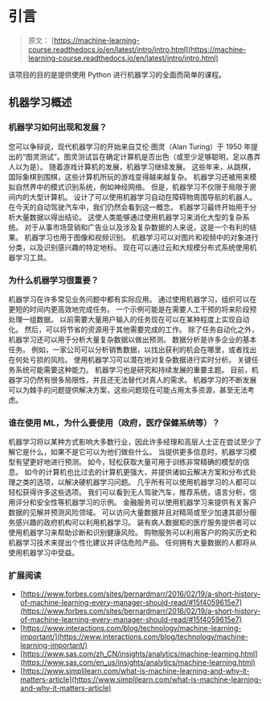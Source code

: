 # 引言

> 原文： [https://machine-learning-course.readthedocs.io/en/latest/intro/intro.html](https://machine-learning-course.readthedocs.io/en/latest/intro/intro.html)

该项目的目的是提供使用 Python 进行机器学习的全面而简单的课程。

## 机器学习概述

### 机器学习如何出现和发展？

您可以争辩说，现代机器学习的开始来自艾伦·图灵（Alan Turing）于 1950 年提出的“图灵测试”。图灵测试旨在确定计算机是否出色（或至少足够聪明，足以愚弄人以为是）。 随着游戏计算机的发展，机器学习继续发展。 这些年来，从跳棋，国际象棋到围棋，这些计算机所玩的游戏变得越来越复杂。 机器学习还被用来模拟自然界中的模式识别系统，例如神经网络。 但是，机器学习不仅限于局限于房间内的大型计算机。 设计了可以使用机器学习自动在障碍物周围导航的机器人。 在今天的自动驾驶汽车中，我们仍然会看到这一概念。 机器学习最终开始用于分析大量数据以得出结论。 这使人类能够通过使用机器学习来消化大型的复杂系统。 对于从事市场营销和广告业以及涉及复杂数据的人来说，这是一个有利的结果。 机器学习也用于图像和视频识别。 机器学习可以对图片和视频中的对象进行分类，以及识别感兴趣的特定地标。 现在可以通过云和大规模分布式系统使用机器学习工具。

### 为什么机器学习很重要？

机器学习在许多常见业务问题中都有实际应用。 通过使用机器学习，组织可以在更短的时间内更高效地完成任务。 一个示例可能是在需要人工干预的将来阶段预处理一组数据。 以前需要大量用户输入的任务现在可以在某种程度上实现自动化。 然后，可以将节省的资源用于其他需要完成的工作。 除了任务自动化之外，机器学习还可以用于分析大量复杂数据以做出预测。 数据分析是许多企业的基本任务。 例如，一家公司可以分析销售数据，以找出获利的机会在哪里，或者找出在何处亏损的风险。 使用机器学习可以潜在地对复杂数据进行实时分析。 关键任务系统可能需要这种能力。 机器学习也是研究和持续发展的重要主题。 目前，机器学习仍然有很多局限性，并且还无法替代对真人的需求。 机器学习的不断发展可以为棘手的问题提供解决方案，这些问题现在可能占用太多资源，甚至无法考虑。

### 谁在使用 ML，为什么要使用（政府，医疗保健系统等）？

机器学习将以某种方式影响大多数行业，因此许多经理和高层人士正在尝试至少了解它是什么，如果不是它可以为他们做些什么。 当提供更多信息时，机器学习模型有望更好地进行预测。 如今，轻松获取大量可用于训练非常精确的模型的信息。 如今的计算机也比过去的计算机更强大，并提供诸如云解决方案和分布式处理之类的选项，以解决硬机器学习问题。 几乎所有可以使用机器学习的人都可以轻松获得许多这些选项。 我们可以看到无人驾驶汽车，推荐系统，语言分析，信用评分和安全性等机器学习的示例。 金融服务可以使用机器学习来提供有关客户数据的见解并预测风险领域。 可以访问大量数据并且对精简或至少加速其部分服务感兴趣的政府机构可以利用机器学习。 装有病人数据柜的医疗服务提供者可以使用机器学习来帮助诊断和识别健康风险。 购物服务可以利用客户的购买历史和机器学习技术来提出个性化建议并评估危险产品。 任何拥有大量数据的人都将从使用机器学习中受益。

### 扩展阅读

*   [https://www.forbes.com/sites/bernardmarr/2016/02/19/a-short-history-of-machine-learning-every-manager-should-read/#15f4059615e7](https://www.forbes.com/sites/bernardmarr/2016/02/19/a-short-history-of-machine-learning-every-manager-should-read/#15f4059615e7)
*   [https://www.interactions.com/blog/technology/machine-learning-important/](https://www.interactions.com/blog/technology/machine-learning-important/)
*   [https://www.sas.com/zh_CN/insights/analytics/machine-learning.html](https://www.sas.com/en_us/insights/analytics/machine-learning.html)
*   [https://www.simplilearn.com/what-is-machine-learning-and-why-it-matters-article](https://www.simplilearn.com/what-is-machine-learning-and-why-it-matters-article)